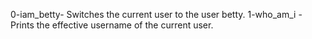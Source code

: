 0-iam_betty- Switches the current user to the user betty.
1-who_am_i -Prints the effective username of the current user.
